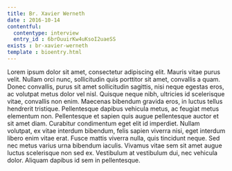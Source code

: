 ```yaml
---
title: Br. Xavier Werneth 
date : 2016-10-14
contentful:
  contentype: interview
  entry_id : 6brOuuirKw4uKsoI2uaeSS 
exists : br-xavier-werneth 
template : bioentry.html 
---
```

Lorem ipsum dolor sit amet, consectetur adipiscing elit. Mauris vitae purus velit. Nullam orci nunc, sollicitudin quis porttitor sit amet, convallis a quam. Donec convallis, purus sit amet sollicitudin sagittis, nisi neque egestas eros, ac volutpat metus dolor vel nisl. Quisque neque nibh, ultricies id scelerisque vitae, convallis non enim. Maecenas bibendum gravida eros, in luctus tellus hendrerit tristique. Pellentesque dapibus vehicula metus, ac feugiat metus elementum non. Pellentesque et sapien quis augue pellentesque auctor et sit amet diam. Curabitur condimentum eget elit id imperdiet. Nullam volutpat, ex vitae interdum bibendum, felis sapien viverra nisi, eget interdum libero enim vitae erat. Fusce mattis viverra nulla, quis tincidunt neque. Sed nec metus varius urna bibendum iaculis. Vivamus vitae sem sit amet augue luctus scelerisque non sed ex. Vestibulum at vestibulum dui, nec vehicula dolor. Aliquam dapibus id sem in pellentesque.